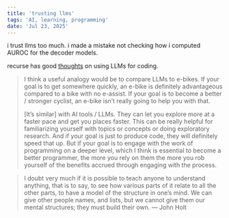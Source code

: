 ```yaml
---
title: 'trusting llms'
tags: 'AI, learning, programming'
date: 'Jul 23, 2025'
---
```


i trust llms too much. i made a mistake not checking how i computed AUROC for the decoder models.

recurse has good [thoughts](https://www.recurse.com/blog/191-developing-our-position-on-ai) on using LLMs for coding.

> I think a useful analogy would be to compare LLMs to e-bikes. If your goal is to get somewhere quickly, an e-bike is definitely advantageous compared to a bike with no e-assist. If your goal is to become a better / stronger cyclist, an e-bike isn’t really going to help you with that.
>
> [It’s similar] with AI tools / LLMs. They can let you explore more at a faster pace and get you places faster. This can be really helpful for familiarizing yourself with topics or concepts or doing exploratory research. And if your goal is just to produce code, they will definitely speed that up. But if your goal is to engage with the work of programming on a deeper level, which I think is essential to become a better programmer, the more you rely on them the more you rob yourself of the benefits accrued through engaging with the process.

> I doubt very much if it is possible to teach anyone to understand anything, that is to say, to see how various parts of it relate to all the other parts, to have a model of the structure in one’s mind. We can give other people names, and lists, but we cannot give them our mental structures; they must build their own. — John Holt
